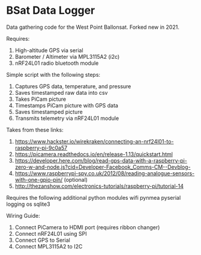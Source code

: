 # BSat Data Logger

Data gathering code for the West Point Ballonsat. Forked new in 2021. 

Requires:
1. High-altitude GPS via serial
3. Barometer / Altimeter via MPL3115A2 (i2c)
4. nRF24L01 radio bluetooth module

Simple script with the following steps:
1. Captures GPS data, temperature, and pressure
2. Saves timestamped raw data into csv
3. Takes PiCam picture
4. Timestamps PiCam picture with GPS data
4. Saves timestamped picture
5. Transmits telemetry via nRF24L01 module

Takes from these links:
1. https://www.hackster.io/wirekraken/connecting-an-nrf24l01-to-raspberry-pi-9c0a57
2. https://picamera.readthedocs.io/en/release-1.13/quickstart.html
3. https://developer.here.com/blog/read-gps-data-with-a-raspberry-pi-zero-w-and-node.js?cid=Developer-Facebook_Comms-CM--Devblog-
4. https://www.raspberrypi-spy.co.uk/2012/08/reading-analogue-sensors-with-one-gpio-pin/ (optional)
5. http://thezanshow.com/electronics-tutorials/raspberry-pi/tutorial-14

Requires the following additional python modules
wifi
pynmea
pyserial
logging
os
sqlite3


Wiring Guide:
1. Connect PiCamera to HDMI port (requires ribbon changer)
2. Connect nRF24L01 using SPI
3. Connect GPS to Serial
4. Connect MPL3115A2 to I2C
